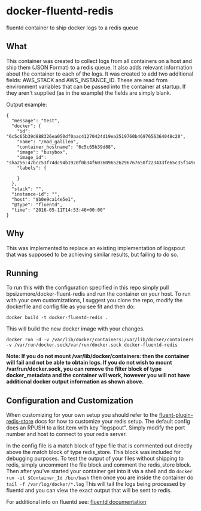 # docker-fluentd-redis
fluentd container to ship docker logs to a redis queue

## What
This container was created to collect logs from all containers on a host and ship them (JSON Format) to a redis queue. It also adds relevant information about the container to each of the logs. It was created to add two additional fields: AWS_STACK and AWS_INSTANCE_ID. These are read from environment variables that can be passed into the container at startup. If they aren't supplied (as in the example) the fields are simply blank.

Output example:

    {
      "message": "test",
      "docker": {
        "id": "6c5c65b39d888326ea050df0aac41270424d19ea2519760b4697656364048c20",
        "name": "/mad_galileo",
        "container_hostname": "6c5c65b39d88",
        "image": "busybox",
        "image_id": "sha256:47bcc53f74dc94b1920f0b34f6036096526296767650f223433fe65c35f149eb",
        "labels": {
          
        }
      },
      "stack": "",
      "instance-id": "",
      "host": "$b0e9ca14e5e1",
      "@type": "fluentd",
      "time": "2016-05-11T14:53:46+00:00"
    }

## Why
This was implemented to replace an existing implementation of logspout that was supposed to be achieving similar results, but failing to do so.

## Running
To run this with the configuration specified in this repo simply pull bpsizemore/docker-fluent-redis and run the container on your host. To run with your own customizations, I suggest you clone the repo, modify the dockerfile and config file as you see fit and then do:

```docker build -t docker-fluentd-redis .```

This will build the new docker image with your changes.

    docker run -d -v /var/lib/docker/containers:/var/lib/docker/containers -v /var/run/docker.sock/var/run/docker.sock docker-fluentd-redis
    
**Note: If you do not mount /var/lib/docker/containers: then the container will fail and not be able to obtain logs. If you do not wish to mount /var/run/docker.sock, you can remove the filter block of type docker_metadata and the container will work, however you will not have additional docker output information as shown above.**

## Configuration and Customization
When customizing for your own setup you should refer to the [fluent-plugin-redis-store](https://github.com/pokehanai/fluent-plugin-redis-store) docs for how to customize your redis setup. The default config does an RPUSH to a list item with key "logspout". Simply modify the port number and host to connect to your redis server.

In the config file is a match block of type file that is commented out directly above the match block of type redis_store. This block was included for debugging purposes. To test the output of your files without shipping to redis, simply uncomment the file block and comment the redis_store block. Then after you've started your container get into it via a shell and do ```docker run -it $Container_Id /bin/bash``` then once you are inside the container do ```tail -f /var/log/docker/*.log``` This will tail the logs being processed by fluentd and you can view the exact output that will be sent to redis. 

For additional info on fluentd see: [fluentd documentation](http://docs.fluentd.org/articles/quickstart)

